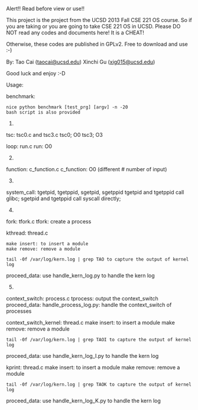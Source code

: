 Alert!!
Read before view or use!!

This project is the project from the UCSD 2013 Fall CSE 221 OS course.
So if you are taking or you are going to take CSE 221 OS in UCSD. 
Please DO NOT read any codes and documents here! It is a CHEAT!

Otherwise, these codes are published in GPLv2. Free to download and use :-)

By:
    Tao Cai (taocai@ucsd.edu)
    Xinchi Gu (xig015@ucsd.edu)

Good luck and enjoy :-D


Usage:

benchmark:

    nice python benchmark [test_prg] [argv] -n -20
    bash script is also provided

1.
tsc: tsc0.c and tsc3.c
    tsc0; O0
    tsc3; O3

loop: run.c
    run: O0

2.
function: c_function.c
    c_function: O0 (different # number of input)

3.
system_call: tgetpid, tgetppid, sgetpid, sgetppid
    tgetpid and tgetppid call glibc;
    sgetpid and tgetppid call syscall directly;

4.
fork: tfork.c
    tfork: create a process

kthread: thread.c

    make insert: to insert a module
    make remove: remove a module

    tail -0f /var/log/kern.log | grep TAO to capture the output of kernel log 
proceed_data: 
    use handle_kern_log.py to handle the kern log 

5.
context_switch: process.c
    tprocess: output the context_switch
proceed_data:
    handle_process_log.py: handle the context_switch of processes

context_switch_kernel: thread.c
    make insert: to insert a module
    make remove: remove a module

    tail -0f /var/log/kern.log | grep TAOI to capture the output of kernel log
proceed_data:
    use handle_kern_log_I.py to handle the kern log

kprint: thread.c
    make insert: to insert a module
    make remove: remove a module

    tail -0f /var/log/kern.log | grep TAOK to capture the output of kernel log 
proceed_data: 
    use handle_kern_log_K.py to handle the kern log 



    


    
    
